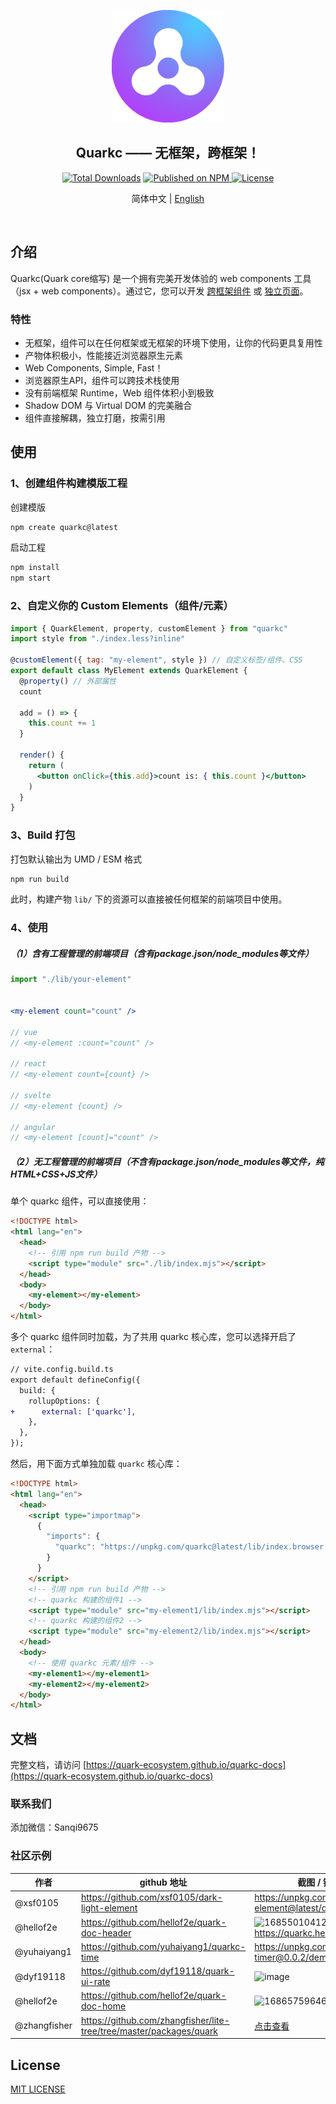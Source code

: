 <p align="center">
  <a href="https://quark-ecosystem.github.io/quarkc-docs/#/"><img src="./logo.png" width="180" alt="vite-plugin-dev-inspector"></a>
</p>

<h2 align="center"> Quarkc —— 无框架，跨框架！ </h2>

<p align="center">
  <a href="https://www.npmjs.com/package/quarkc"><img src="https://img.shields.io/npm/dt/quarkc.svg" alt="Total Downloads"></a>
  <a href="https://www.npmjs.com/package/quarkc">
    <img src="https://img.shields.io/npm/v/quarkc.svg" alt="Published on NPM">
  </a>
  <a href="https://github.com/hellof2e/quark-core/blob/main/LICENSE"><img src="https://img.shields.io/npm/l/quarkc.svg" alt="License"></a>
</p>


<p align="center">
  <span> 简体中文 | </span>
  <a href="https://github.com/hellof2e/quark-core/blob/main/README.en-US.md">
    English
  </a>
</p>

<p align="center">
<a href="https://stackblitz.com/edit/quarkc-vite-k6t2ge?file=index.html&file=src%2Findex.tsx"><img src="https://developer.stackblitz.com/img/open_in_stackblitz.svg" alt=""></a>
</p>

## 介绍

Quarkc(Quark core缩写) 是一个拥有完美开发体验的 web components 工具（jsx + web components）。通过它，您可以开发 [跨框架组件](https://github.com/hellof2e/quark-core/tree/main/packages/create-quarkc/template-quarkc-component-ts) 或 [独立页面](https://github.com/hellof2e/quark-core/tree/main/packages/create-quarkc/template-quarkc-app-ts)。

### 特性

*   无框架，组件可以在任何框架或无框架的环境下使用，让你的代码更具复用性
*   产物体积极小，性能接近浏览器原生元素
*   Web Components, Simple, Fast！
*   浏览器原生API，组件可以跨技术栈使用
*   没有前端框架 Runtime，Web 组件体积小到极致
*   Shadow DOM 与 Virtual DOM 的完美融合
*   组件直接解耦，独立打磨，按需引用


## 使用

### 1、创建组件构建模版工程

创建模版
```bash
npm create quarkc@latest
```

启动工程
```bash
npm install
npm start
```

### 2、自定义你的 Custom Elements（组件/元素）
```jsx
import { QuarkElement, property, customElement } from "quarkc"
import style from "./index.less?inline"

@customElement({ tag: "my-element", style }) // 自定义标签/组件、CSS
export default class MyElement extends QuarkElement {
  @property() // 外部属性
  count

  add = () => {
    this.count += 1
  }

  render() {
    return (
      <button onClick={this.add}>count is: { this.count }</button>
    )
  }
}
```

### 3、Build 打包

打包默认输出为 UMD / ESM 格式

```bash
npm run build
```

此时，构建产物 `lib/` 下的资源可以直接被任何框架的前端项目中使用。

### 4、使用

##### （1）含有工程管理的前端项目（含有package.json/node_modules等文件）
```jsx
import "./lib/your-element"


<my-element count="count" />

// vue
// <my-element :count="count" />

// react
// <my-element count={count} />

// svelte
// <my-element {count} />

// angular
// <my-element [count]="count" />
```

##### （2）无工程管理的前端项目（不含有package.json/node_modules等文件，纯HTML+CSS+JS文件）

单个 quarkc 组件，可以直接使用：

```html
<!DOCTYPE html>
<html lang="en">
  <head>
    <!-- 引用 npm run build 产物 -->
    <script type="module" src="./lib/index.mjs"></script>
  </head>
  <body>
    <my-element></my-element>
  </body>
</html>
```

多个 quarkc 组件同时加载，为了共用 quarkc 核心库，您可以选择开启了 `external`：
```diff
// vite.config.build.ts
export default defineConfig({
  build: {
    rollupOptions: {
+      external: ['quarkc'],
    },
  },
});

```
然后，用下面方式单独加载 `quarkc` 核心库：
```html
<!DOCTYPE html>
<html lang="en">
  <head>
    <script type="importmap">
      {
        "imports": {
          "quarkc": "https://unpkg.com/quarkc@latest/lib/index.browser.js"
        }
      }
    </script>
    <!-- 引用 npm run build 产物 -->
    <!-- quarkc 构建的组件1 -->
    <script type="module" src="my-element1/lib/index.mjs"></script>
    <!-- quarkc 构建的组件2 -->
    <script type="module" src="my-element2/lib/index.mjs"></script>
  </head>
  <body>
    <!-- 使用 quarkc 元素/组件 -->
    <my-element1></my-element1>
    <my-element2></my-element2>
  </body>
</html>
```


## 文档

完整文档，请访问 [https://quark-ecosystem.github.io/quarkc-docs](https://quark-ecosystem.github.io/quarkc-docs)

### 联系我们

添加微信：Sanqi9675

### 社区示例

|  作者   | github 地址  | 截图 / 链接
|  ----  | ----  | ----- |
| @xsf0105  | https://github.com/xsf0105/dark-light-element |  https://unpkg.com/dark-light-element@latest/demo.html |
| @hellof2e  | https://github.com/hellof2e/quark-doc-header | ![1685501041275](https://github.com/hellof2e/quark-core/assets/14307551/24dd5626-e6a9-452c-9c95-c2cdb8891573) https://quarkc.hellobike.com/#/ |
| @yuhaiyang1  | https://github.com/yuhaiyang1/quarkc-time |  https://unpkg.com/quark-timer@0.0.2/demo.html |
| @dyf19118  | https://github.com/dyf19118/quark-ui-rate |  ![image](https://github.com/hellof2e/quark-cli/assets/14307551/e11e6c49-4c18-4bca-adc3-01a7198ab2e2) |
| @hellof2e  | https://github.com/hellof2e/quark-doc-home |  ![1686575964690](https://github.com/hellof2e/quark-core/assets/14307551/9618427c-916b-4dfd-b28b-0e8e0f6ce744)  |
| @zhangfisher  | https://github.com/zhangfisher/lite-tree/tree/master/packages/quark |  [点击查看](https://github.com/zhangfisher/lite-tree/blob/master/docs/tree.png?raw=true)  |


## License

[MIT LICENSE](./LICENSE)